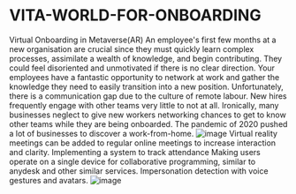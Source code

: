 # VITA-WORLD-FOR-ONBOARDING
Virtual Onboarding in Metaverse(AR) 
An employee's first few months at a new organisation are crucial since they must quickly learn complex processes, assimilate a wealth of knowledge, and begin contributing. They could feel disoriented and unmotivated if there is no clear direction.
Your employees have a fantastic opportunity to network at work and gather the knowledge they need to easily transition into a new position.
Unfortunately, there is a communication gap due to the culture of remote labour. New hires frequently engage with other teams very little to not at all. Ironically, many businesses neglect to give new workers networking chances to get to know other teams while they are being onboarded.
The pandemic of 2020 pushed a lot of businesses to discover a work-from-home.
![image](https://github.com/pragati1110/VITA-WORLD-FOR-ONBOARDING/assets/81950996/d5d595ba-9b5e-4f8a-8615-f0bdef2750c2)
Virtual reality meetings can be added to regular online meetings to      increase interaction and clarity.
Implementing a system to track attendance
Making users operate on a single device for collaborative programming, similar to anydesk and other similar services. 
Impersonation detection with voice gestures and avatars.
![image](https://github.com/pragati1110/VITA-WORLD-FOR-ONBOARDING/assets/81950996/4c22845e-0285-460d-8433-007c036cfb5e)


